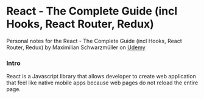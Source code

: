# React - The Complete Guide (incl Hooks, React Router, Redux)

Personal notes for the React - The Complete Guide (incl Hooks, React Router, Redux) by Maximilian Schwarzmüller on [Udemy](https://www.udemy.com/react-the-complete-guide-incl-redux/)

### Intro

React is a Javascript library that allows developer to create web application that feel like native mobile apps because web pages do not reload the entire page.

